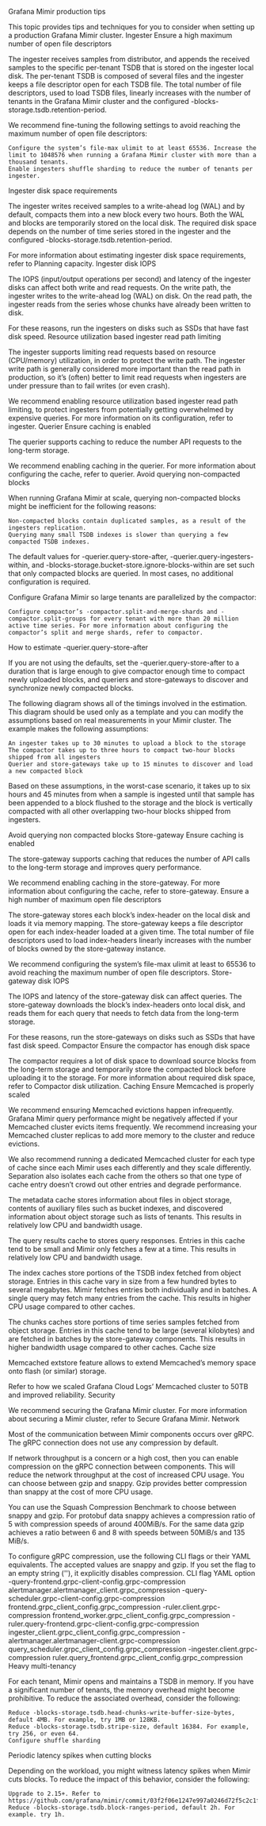 Grafana Mimir production tips

This topic provides tips and techniques for you to consider when setting up a production Grafana Mimir cluster.
Ingester
Ensure a high maximum number of open file descriptors

The ingester receives samples from distributor, and appends the received samples to the specific per-tenant TSDB that is stored on the ingester local disk. The per-tenant TSDB is composed of several files and the ingester keeps a file descriptor open for each TSDB file. The total number of file descriptors, used to load TSDB files, linearly increases with the number of tenants in the Grafana Mimir cluster and the configured -blocks-storage.tsdb.retention-period.

We recommend fine-tuning the following settings to avoid reaching the maximum number of open file descriptors:

    Configure the system’s file-max ulimit to at least 65536. Increase the limit to 1048576 when running a Grafana Mimir cluster with more than a thousand tenants.
    Enable ingesters shuffle sharding to reduce the number of tenants per ingester.

Ingester disk space requirements

The ingester writes received samples to a write-ahead log (WAL) and by default, compacts them into a new block every two hours. Both the WAL and blocks are temporarily stored on the local disk. The required disk space depends on the number of time series stored in the ingester and the configured -blocks-storage.tsdb.retention-period.

For more information about estimating ingester disk space requirements, refer to Planning capacity.
Ingester disk IOPS

The IOPS (input/output operations per second) and latency of the ingester disks can affect both write and read requests. On the write path, the ingester writes to the write-ahead log (WAL) on disk. On the read path, the ingester reads from the series whose chunks have already been written to disk.

For these reasons, run the ingesters on disks such as SSDs that have fast disk speed.
Resource utilization based ingester read path limiting

The ingester supports limiting read requests based on resource (CPU/memory) utilization, in order to protect the write path. The ingester write path is generally considered more important than the read path in production, so it’s (often) better to limit read requests when ingesters are under pressure than to fail writes (or even crash).

We recommend enabling resource utilization based ingester read path limiting, to protect ingesters from potentially getting overwhelmed by expensive queries. For more information on its configuration, refer to ingester.
Querier
Ensure caching is enabled

The querier supports caching to reduce the number API requests to the long-term storage.

We recommend enabling caching in the querier. For more information about configuring the cache, refer to querier.
Avoid querying non-compacted blocks

When running Grafana Mimir at scale, querying non-compacted blocks might be inefficient for the following reasons:

    Non-compacted blocks contain duplicated samples, as a result of the ingesters replication.
    Querying many small TSDB indexes is slower than querying a few compacted TSDB indexes.

The default values for -querier.query-store-after, -querier.query-ingesters-within, and -blocks-storage.bucket-store.ignore-blocks-within are set such that only compacted blocks are queried. In most cases, no additional configuration is required.

Configure Grafana Mimir so large tenants are parallelized by the compactor:

    Configure compactor’s -compactor.split-and-merge-shards and -compactor.split-groups for every tenant with more than 20 million active time series. For more information about configuring the compactor’s split and merge shards, refer to compactor.

How to estimate -querier.query-store-after

If you are not using the defaults, set the -querier.query-store-after to a duration that is large enough to give compactor enough time to compact newly uploaded blocks, and queriers and store-gateways to discover and synchronize newly compacted blocks.

The following diagram shows all of the timings involved in the estimation. This diagram should be used only as a template and you can modify the assumptions based on real measurements in your Mimir cluster. The example makes the following assumptions:

    An ingester takes up to 30 minutes to upload a block to the storage
    The compactor takes up to three hours to compact two-hour blocks shipped from all ingesters
    Querier and store-gateways take up to 15 minutes to discover and load a new compacted block

Based on these assumptions, in the worst-case scenario, it takes up to six hours and 45 minutes from when a sample is ingested until that sample has been appended to a block flushed to the storage and the block is vertically compacted with all other overlapping two-hour blocks shipped from ingesters.

Avoid querying non compacted blocks
Store-gateway
Ensure caching is enabled

The store-gateway supports caching that reduces the number of API calls to the long-term storage and improves query performance.

We recommend enabling caching in the store-gateway. For more information about configuring the cache, refer to store-gateway.
Ensure a high number of maximum open file descriptors

The store-gateway stores each block’s index-header on the local disk and loads it via memory mapping. The store-gateway keeps a file descriptor open for each index-header loaded at a given time. The total number of file descriptors used to load index-headers linearly increases with the number of blocks owned by the store-gateway instance.

We recommend configuring the system’s file-max ulimit at least to 65536 to avoid reaching the maximum number of open file descriptors.
Store-gateway disk IOPS

The IOPS and latency of the store-gateway disk can affect queries. The store-gateway downloads the block’s index-headers onto local disk, and reads them for each query that needs to fetch data from the long-term storage.

For these reasons, run the store-gateways on disks such as SSDs that have fast disk speed.
Compactor
Ensure the compactor has enough disk space

The compactor requires a lot of disk space to download source blocks from the long-term storage and temporarily store the compacted block before uploading it to the storage. For more information about required disk space, refer to Compactor disk utilization.
Caching
Ensure Memcached is properly scaled

We recommend ensuring Memcached evictions happen infrequently. Grafana Mimir query performance might be negatively affected if your Memcached cluster evicts items frequently. We recommend increasing your Memcached cluster replicas to add more memory to the cluster and reduce evictions.

We also recommend running a dedicated Memcached cluster for each type of cache since each Mimir uses each differently and they scale differently. Separation also isolates each cache from the others so that one type of cache entry doesn’t crowd out other entries and degrade performance.

The metadata cache stores information about files in object storage, contents of auxiliary files such as bucket indexes, and discovered information about object storage such as lists of tenants. This results in relatively low CPU and bandwidth usage.

The query results cache to stores query responses. Entries in this cache tend to be small and Mimir only fetches a few at a time. This results in relatively low CPU and bandwidth usage.

The index caches store portions of the TSDB index fetched from object storage. Entries in this cache vary in size from a few hundred bytes to several megabytes. Mimir fetches entries both individually and in batches. A single query may fetch many entries from the cache. This results in higher CPU usage compared to other caches.

The chunks caches store portions of time series samples fetched from object storage. Entries in this cache tend to be large (several kilobytes) and are fetched in batches by the store-gateway components. This results in higher bandwidth usage compared to other caches.
Cache size

Memcached extstore feature allows to extend Memcached’s memory space onto flash (or similar) storage.

Refer to how we scaled Grafana Cloud Logs’ Memcached cluster to 50TB and improved reliability.
Security

We recommend securing the Grafana Mimir cluster. For more information about securing a Mimir cluster, refer to Secure Grafana Mimir.
Network

Most of the communication between Mimir components occurs over gRPC. The gRPC connection does not use any compression by default.

If network throughput is a concern or a high cost, then you can enable compression on the gRPC connection between components. This will reduce the network throughput at the cost of increased CPU usage. You can choose between gzip and snappy. Gzip provides better compression than snappy at the cost of more CPU usage.

You can use the Squash Compression Benchmark to choose between snappy and gzip. For protobuf data snappy achieves a compression ratio of 5 with compression speeds of around 400MiB/s. For the same data gzip achieves a ratio between 6 and 8 with speeds between 50MiB/s and 135 MiB/s.

To configure gRPC compression, use the following CLI flags or their YAML equivalents. The accepted values are snappy and gzip. If you set the flag to an empty string (''), it explicitly disables compression.
CLI flag	YAML option
-query-frontend.grpc-client-config.grpc-compression	alertmanager.alertmanager_client.grpc_compression
-query-scheduler.grpc-client-config.grpc-compression	frontend.grpc_client_config.grpc_compression
-ruler.client.grpc-compression	frontend_worker.grpc_client_config.grpc_compression
-ruler.query-frontend.grpc-client-config.grpc-compression	ingester_client.grpc_client_config.grpc_compression
-alertmanager.alertmanager-client.grpc-compression	query_scheduler.grpc_client_config.grpc_compression
-ingester.client.grpc-compression	ruler.query_frontend.grpc_client_config.grpc_compression
Heavy multi-tenancy

For each tenant, Mimir opens and maintains a TSDB in memory. If you have a significant number of tenants, the memory overhead might become prohibitive. To reduce the associated overhead, consider the following:

    Reduce -blocks-storage.tsdb.head-chunks-write-buffer-size-bytes, default 4MB. For example, try 1MB or 128KB.
    Reduce -blocks-storage.tsdb.stripe-size, default 16384. For example, try 256, or even 64.
    Configure shuffle sharding

Periodic latency spikes when cutting blocks

Depending on the workload, you might witness latency spikes when Mimir cuts blocks. To reduce the impact of this behavior, consider the following:

    Upgrade to 2.15+. Refer to https://github.com/grafana/mimir/commit/03f2f06e1247e997a0246d72f5c2c1fd9bd386df.
    Reduce -blocks-storage.tsdb.block-ranges-period, default 2h. For example. try 1h.